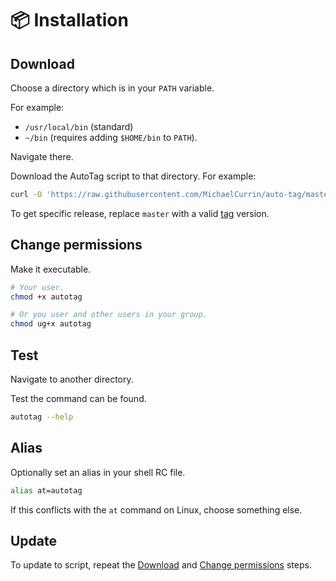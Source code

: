 # 📦 Installation


## Download

Choose a directory which is in your `PATH` variable.

For example:

- `/usr/local/bin` (standard)
- `~/bin` (requires adding `$HOME/bin` to `PATH`).

Navigate there.

Download the AutoTag script to that directory. For example:

```sh
curl -O 'https://raw.githubusercontent.com/MichaelCurrin/auto-tag/master/autotag'
```

To get specific release, replace `master` with a valid [tag](https://github.com/MichaelCurrin/auto-tag/tags) version.


## Change permissions

Make it executable.

```sh
# Your user.
chmod +x autotag

# Or you user and other users in your group.
chmod ug+x autotag
```

## Test

Navigate to another directory.

Test the command can be found.

```sh
autotag --help
```

## Alias

Optionally set an alias in your shell RC file.

```sh
alias at=autotag
```

If this conflicts with the `at` command on Linux, choose something else.


## Update

To update to script, repeat the [Download](#download) and [Change permissions](#change-permissions) steps.
